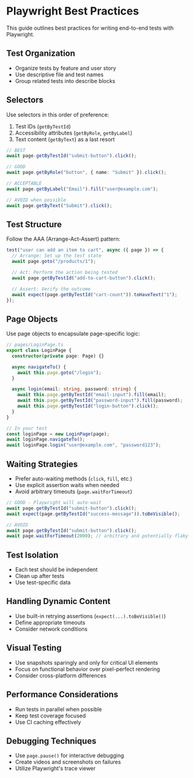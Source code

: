 # Playwright Best Practices

This guide outlines best practices for writing end-to-end tests with Playwright.

## Test Organization

- Organize tests by feature and user story
- Use descriptive file and test names
- Group related tests into describe blocks

## Selectors

Use selectors in this order of preference:

1. Test IDs (`getByTestId`)
2. Accessibility attributes (`getByRole`, `getByLabel`)
3. Text content (`getByText`) as a last resort

```typescript
// BEST
await page.getByTestId("submit-button").click();

// GOOD
await page.getByRole("button", { name: "Submit" }).click();

// ACCEPTABLE
await page.getByLabel("Email").fill("user@example.com");

// AVOID when possible
await page.getByText("Submit").click();
```

## Test Structure

Follow the AAA (Arrange-Act-Assert) pattern:

```typescript
test("user can add an item to cart", async ({ page }) => {
  // Arrange: Set up the test state
  await page.goto("/products/1");

  // Act: Perform the action being tested
  await page.getByTestId("add-to-cart-button").click();

  // Assert: Verify the outcome
  await expect(page.getByTestId("cart-count")).toHaveText("1");
});
```

## Page Objects

Use page objects to encapsulate page-specific logic:

```typescript
// pages/LoginPage.ts
export class LoginPage {
  constructor(private page: Page) {}

  async navigateTo() {
    await this.page.goto("/login");
  }

  async login(email: string, password: string) {
    await this.page.getByTestId("email-input").fill(email);
    await this.page.getByTestId("password-input").fill(password);
    await this.page.getByTestId("login-button").click();
  }
}

// In your test
const loginPage = new LoginPage(page);
await loginPage.navigateTo();
await loginPage.login("user@example.com", "password123");
```

## Waiting Strategies

- Prefer auto-waiting methods (`click`, `fill`, etc.)
- Use explicit assertion waits when needed
- Avoid arbitrary timeouts (`page.waitForTimeout`)

```typescript
// GOOD - Playwright will auto-wait
await page.getByTestId("submit-button").click();
await expect(page.getByTestId("success-message")).toBeVisible();

// AVOID
await page.getByTestId("submit-button").click();
await page.waitForTimeout(2000); // arbitrary and potentially flaky
```

## Test Isolation

- Each test should be independent
- Clean up after tests
- Use test-specific data

## Handling Dynamic Content

- Use built-in retrying assertions (`expect(...).toBeVisible()`)
- Define appropriate timeouts
- Consider network conditions

## Visual Testing

- Use snapshots sparingly and only for critical UI elements
- Focus on functional behavior over pixel-perfect rendering
- Consider cross-platform differences

## Performance Considerations

- Run tests in parallel when possible
- Keep test coverage focused
- Use CI caching effectively

## Debugging Techniques

- Use `page.pause()` for interactive debugging
- Create videos and screenshots on failures
- Utilize Playwright's trace viewer
